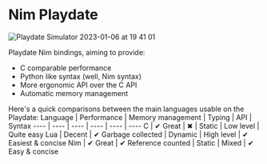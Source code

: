 # Nim Playdate
![Playdate Simulator 2023-01-06 at 19 41 01](https://user-images.githubusercontent.com/19392104/211077589-09d1c9ee-02a4-4804-8c2b-6a8ad1850ec3.png)

Playdate Nim bindings, aiming to provide:
- C comparable performance
- Python like syntax (well, Nim syntax)
- More ergonomic API over the C API
- Automatic memory management

Here's a quick comparisons between the main languages usable on the Playdate:
Language | Performance | Memory management | Typing | API | Syntax
---- | ---- | ---- | ---- | ---- | ----
C | ✔ Great | ✖ | Static | Low level | Quite easy
Lua | Decent | ✔ Garbage collected | Dynamic | High level | ✔ Easiest & concise
Nim | ✔ Great | ✔ Reference counted | Static | Mixed | ✔ Easy & concise
